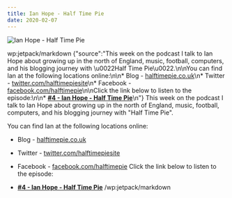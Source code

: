 ```yaml
---
title: Ian Hope - Half Time Pie
date: 2020-02-07
---
```


![Ian Hope - Half Time Pie](https://source.unsplash.com/s9CC2SKySJM/1600x900)

wp:jetpack/markdown {"source":"This week on the podcast I talk to Ian Hope about growing up in the north of England, music, football, computers, and his blogging journey with \u0022Half Time Pie\u0022.\n\nYou can find Ian at the following locations online:\n\n* Blog - [halftimepie.co.uk](https:\/\/halftimepie.co.uk)\n* Twitter - [twitter.com\/halftimepiesite](https:\/\/twitter.com\/halftimepiesite)\n* Facebook - [facebook.com\/halftimepie](https:\/\/facebook.com\/halftimepie)\n\nClick the link below to listen to the episode:\n\n* **[#4 - Ian Hope - Half Time Pie](https:\/\/anchor.fm\/jonbeckett\/episodes\/4\u002d\u002d-Ian-Hope\u002d\u002d-Half-Time-Pie-eau6l1\/a-a1hjf37)**\n"}  This week on the podcast I talk to Ian Hope about growing up in the north of England, music, football, computers, and his blogging journey with "Half Time Pie".

You can find Ian at the following locations online:

* Blog - [halftimepie.co.uk](https://halftimepie.co.uk)
* Twitter - [twitter.com/halftimepiesite](https://twitter.com/halftimepiesite)
* Facebook - [facebook.com/halftimepie](https://facebook.com/halftimepie)
Click the link below to listen to the episode:

* **[#4 - Ian Hope - Half Time Pie](https://anchor.fm/jonbeckett/episodes/4---Ian-Hope---Half-Time-Pie-eau6l1/a-a1hjf37)**
/wp:jetpack/markdown 